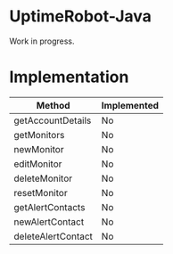 UptimeRobot-Java
================

Work in progress.

Implementation
==============


| Method | Implemented |
|--------|-------------|
| getAccountDetails | No |
| getMonitors | No |
| newMonitor | No |
| editMonitor | No |
| deleteMonitor | No |
| resetMonitor | No |
| getAlertContacts | No |
| newAlertContact | No |
| deleteAlertContact | No |